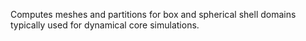 Computes meshes and partitions for box and spherical shell domains typically used for dynamical core simulations.
